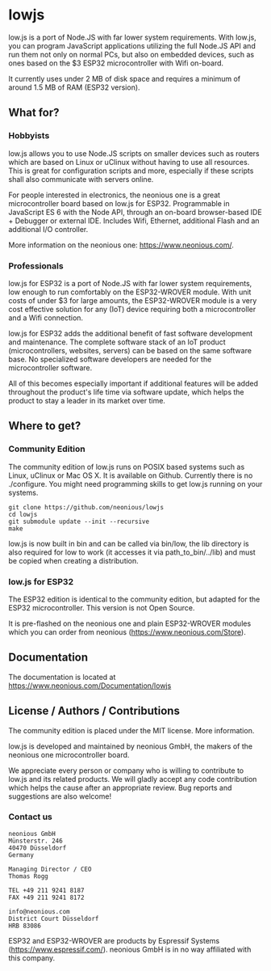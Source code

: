# lowjs
low.js is a port of Node.JS with far lower system requirements. With low.js, you can program JavaScript applications utilizing the full Node.JS API and run them not only on normal PCs, but also on embedded devices, such as ones based on the $3 ESP32 microcontroller with Wifi on-board.

It currently uses under 2 MB of disk space and requires a minimum of around 1.5 MB of RAM (ESP32 version).


## What for?

### Hobbyists

low.js allows you to use Node.JS scripts on smaller devices such as routers which are based on Linux or uClinux without having to use all resources. This is great for configuration scripts and more, especially if these scripts shall also communicate with servers online.

For people interested in electronics, the neonious one is a great microcontroller board based on low.js for ESP32. Programmable in JavaScript ES 6 with the Node API, through an on-board browser-based IDE + Debugger or external IDE. Includes Wifi, Ethernet, additional Flash and an additional I/O controller.

More information on the neonious one: https://www.neonious.com/.

### Professionals

low.js for ESP32 is a port of Node.JS with far lower system requirements, low enough to run comfortably on the ESP32-WROVER module. With unit costs of under $3 for large amounts, the ESP32-WROVER module is a very cost effective solution for any (IoT) device requiring both a microcontroller and a Wifi connection.

low.js for ESP32 adds the additional benefit of fast software development and maintenance. The complete software stack of an IoT product (microcontrollers, websites, servers) can be based on the same software base. No specialized software developers are needed for the microcontroller software.

All of this becomes especially important if additional features will be added throughout the product's life time via software update, which helps the product to stay a leader in its market over time.


## Where to get?

### Community Edition

The community edition of low.js runs on POSIX based systems such as Linux, uClinux or Mac OS X. It is available on Github. Currently there is no ./configure. You might need programming skills to get low.js running on your systems.

    git clone https://github.com/neonious/lowjs
    cd lowjs
    git submodule update --init --recursive
    make

low.js is now built in bin and can be called via bin/low, the lib directory is also required for low to work (it accesses it via path_to_bin/../lib) and must be copied when creating a distribution.

### low.js for ESP32
The ESP32 edition is identical to the community edition, but adapted for the ESP32 microcontroller. This version is not Open Source.

It is pre-flashed on the neonious one and plain ESP32-WROVER modules which you can order from neonious (https://www.neonious.com/Store).


## Documentation

The documentation is located at https://www.neonious.com/Documentation/lowjs


## License / Authors / Contributions
The community edition is placed under the MIT license. More information.

low.js is developed and maintained by neonious GmbH, the makers of the neonious one microcontroller board.

We appreciate every person or company who is willing to contribute to low.js and its related products. We will gladly accept any code contribution which helps the cause after an appropriate review. Bug reports and suggestions are also welcome!


### Contact us

    neonious GmbH
    Münsterstr. 246
    40470 Düsseldorf
    Germany
    
    Managing Director / CEO
    Thomas Rogg
    
    TEL +49 211 9241 8187
    FAX +49 211 9241 8172
    
    info@neonious.com
    District Court Düsseldorf
    HRB 83086

ESP32 and ESP32-WROVER are products by Espressif Systems (https://www.espressif.com/). neonious GmbH is in no way affiliated with this company.
